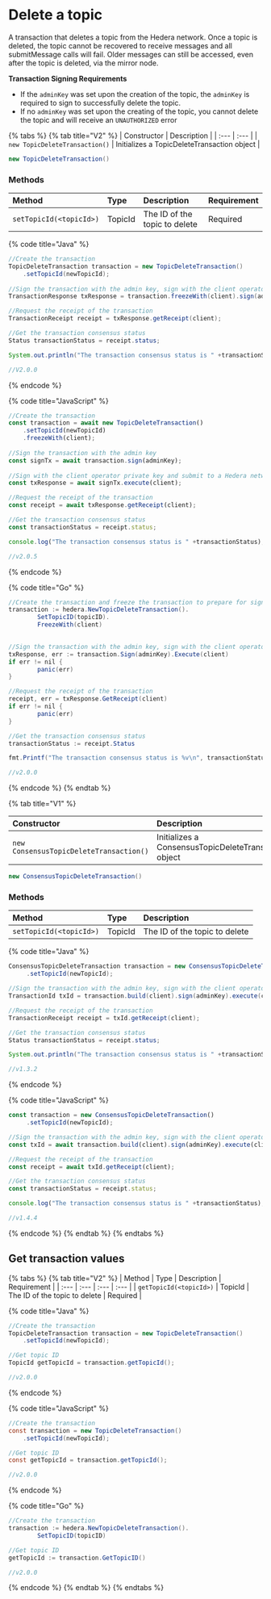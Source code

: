# Delete a topic

A transaction that deletes a topic from the Hedera network. Once a topic is deleted, the topic cannot be recovered to receive messages and all submitMessage calls will fail. Older messages can still be accessed, even after the topic is deleted, via the mirror node. 

**Transaction Signing Requirements**

* If the `adminKey` was set upon the creation of the topic, the `adminKey` is required to sign to successfully delete the topic.
* If no `adminKey` was set upon the creating of the topic, you cannot delete the topic and will receive an `UNAUTHORIZED` error

{% tabs %}
{% tab title="V2" %}
| Constructor | Description |
| :--- | :--- |
| `new TopicDeleteTransaction()` | Initializes a TopicDeleteTransaction object |

```java
new TopicDeleteTransaction()
```

### Methods

| Method | Type | Description | Requirement |
| :--- | :--- | :--- | :--- |
| `setTopicId(<topicId>)` | TopicId | The ID of the topic to delete | Required |

{% code title="Java" %}
```java
//Create the transaction
TopicDeleteTransaction transaction = new TopicDeleteTransaction()
    .setTopicId(newTopicId);
        
//Sign the transaction with the admin key, sign with the client operator and submit the transaction to a Hedera network, get the transaction ID
TransactionResponse txResponse = transaction.freezeWith(client).sign(adminKey).execute(client);

//Request the receipt of the transaction
TransactionReceipt receipt = txResponse.getReceipt(client);

//Get the transaction consensus status
Status transactionStatus = receipt.status;

System.out.println("The transaction consensus status is " +transactionStatus);

//V2.0.0
```
{% endcode %}

{% code title="JavaScript" %}
```javascript
//Create the transaction
const transaction = await new TopicDeleteTransaction()
    .setTopicId(newTopicId)
    .freezeWith(client);
        
//Sign the transaction with the admin key
const signTx = await transaction.sign(adminKey);
    
//Sign with the client operator private key and submit to a Hedera network
const txResponse = await signTx.execute(client);

//Request the receipt of the transaction
const receipt = await txResponse.getReceipt(client);

//Get the transaction consensus status
const transactionStatus = receipt.status;

console.log("The transaction consensus status is " +transactionStatus);

//v2.0.5
```
{% endcode %}

{% code title="Go" %}
```java
//Create the transaction and freeze the transaction to prepare for signing
transaction := hedera.NewTopicDeleteTransaction().
		SetTopicID(topicID).
		FreezeWith(client)
		

//Sign the transaction with the admin key, sign with the client operator and submit the transaction to a Hedera network, get the transaction ID
txResponse, err := transaction.Sign(adminKey).Execute(client)
if err != nil {
		panic(err)
}

//Request the receipt of the transaction
receipt, err = txResponse.GetReceipt(client)
if err != nil {
		panic(err)
}

//Get the transaction consensus status
transactionStatus := receipt.Status

fmt.Printf("The transaction consensus status is %v\n", transactionStatus)

//v2.0.0
```
{% endcode %}
{% endtab %}

{% tab title="V1" %}


| Constructor | Description |
| :--- | :--- |
| `new ConsensusTopicDeleteTransaction()` | Initializes a ConsensusTopicDeleteTransaction object |

```java
new ConsensusTopicDeleteTransaction()
```

### Methods

| Method | Type | Description |
| :--- | :--- | :--- |
| `setTopicId(<topicId>)` | TopicId | The ID of the topic to delete |

{% code title="Java" %}
```java
ConsensusTopicDeleteTransaction transaction = new ConsensusTopicDeleteTransaction()
     .setTopicId(newTopicId);

//Sign the transaction with the admin key, sign with the client operator and submit the transaction to a Hedera network, get the transaction ID
TransactionId txId = transaction.build(client).sign(adminKey).execute(client);

//Request the receipt of the transaction
TransactionReceipt receipt = txId.getReceipt(client);

//Get the transaction consensus status
Status transactionStatus = receipt.status;

System.out.println("The transaction consensus status is " +transactionStatus);

//v1.3.2
```
{% endcode %}

{% code title="JavaScript" %}
```javascript
const transaction = new ConsensusTopicDeleteTransaction()
     .setTopicId(newTopicId);

//Sign the transaction with the admin key, sign with the client operator and submit the transaction to a Hedera network, get the transaction ID
const txId = await transaction.build(client).sign(adminKey).execute(client);

//Request the receipt of the transaction
const receipt = await txId.getReceipt(client);

//Get the transaction consensus status
const transactionStatus = receipt.status;

console.log("The transaction consensus status is " +transactionStatus);

//v1.4.4
```
{% endcode %}
{% endtab %}
{% endtabs %}

## Get transaction values

{% tabs %}
{% tab title="V2" %}
| Method | Type | Description | Requirement |
| :--- | :--- | :--- | :--- |
| `getTopicId(<topicId>)` | TopicId | The ID of the topic to delete | Required |

{% code title="Java" %}
```java
//Create the transaction
TopicDeleteTransaction transaction = new TopicDeleteTransaction()
    .setTopicId(newTopicId);

//Get topic ID
TopicId getTopicId = transaction.getTopicId(); 

//v2.0.0
```
{% endcode %}

{% code title="JavaScript" %}
```java
//Create the transaction
const transaction = new TopicDeleteTransaction()
    .setTopicId(newTopicId);

//Get topic ID
const getTopicId = transaction.getTopicId();

//v2.0.0
```
{% endcode %}

{% code title="Go" %}
```java
//Create the transaction
transaction := hedera.NewTopicDeleteTransaction().
		SetTopicID(topicID)

//Get topic ID
getTopicId := transaction.GetTopicID()

//v2.0.0
```
{% endcode %}
{% endtab %}
{% endtabs %}

## 

